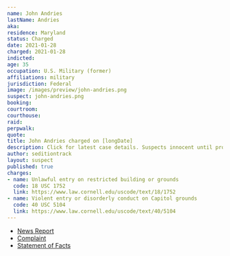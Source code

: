 ```yaml
---
name: John Andries
lastName: Andries
aka:
residence: Maryland
status: Charged
date: 2021-01-28
charged: 2021-01-28
indicted:
age: 35
occupation: U.S. Military (former)
affiliations: military
jurisdiction: Federal
image: /images/preview/john-andries.png
suspect: john-andries.png
booking:
courtroom:
courthouse:
raid:
perpwalk:
quote:
title: John Andries charged on [longDate]
description: Click for latest case details. Suspects innocent until proven guilty.
author: seditiontrack
layout: suspect
published: true
charges:
- name: Unlawful entry on restricted building or grounds
  code: 18 USC 1752
  link: https://www.law.cornell.edu/uscode/text/18/1752
- name: Violent entry or disorderly conduct on Capitol grounds
  code: 40 USC 5104
  link: https://www.law.cornell.edu/uscode/text/40/5104
---
```

- [News Report]()
- [Complaint](https://beta.documentcloud.org/documents/20475087-2-8-21-us-v-john-andries-information)
- [Statement of Facts](https://extremism.gwu.edu/sites/g/files/zaxdzs2191/f/John%20Daniel%20Andries%20Statement%20of%20Facts.pdf)

